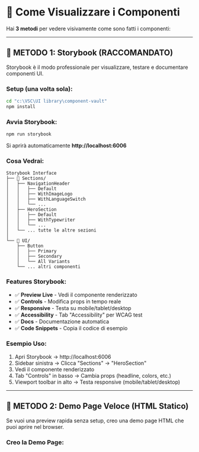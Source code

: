 # 👀 Come Visualizzare i Componenti

Hai **3 metodi** per vedere visivamente come sono fatti i componenti:

---

## 🎨 METODO 1: Storybook (RACCOMANDATO)

Storybook è il modo professionale per visualizzare, testare e documentare componenti UI.

### Setup (una volta sola):

```bash
cd "c:\VSC\UI library\component-vault"
npm install
```

### Avvia Storybook:

```bash
npm run storybook
```

Si aprirà automaticamente **http://localhost:6006**

### Cosa Vedrai:

```
Storybook Interface
├── 📁 Sections/
│   ├── NavigationHeader
│   │   ├── Default
│   │   ├── WithImageLogo
│   │   ├── WithLanguageSwitch
│   │   └── ...
│   ├── HeroSection
│   │   ├── Default
│   │   ├── WithTypewriter
│   │   └── ...
│   └── ... tutte le altre sezioni
│
└── 📁 UI/
    ├── Button
    │   ├── Primary
    │   ├── Secondary
    │   └── All Variants
    └── ... altri componenti
```

### Features Storybook:

- ✅ **Preview Live** - Vedi il componente renderizzato
- ✅ **Controls** - Modifica props in tempo reale
- ✅ **Responsive** - Testa su mobile/tablet/desktop
- ✅ **Accessibility** - Tab "Accessibility" per WCAG test
- ✅ **Docs** - Documentazione automatica
- ✅ **Code Snippets** - Copia il codice di esempio

### Esempio Uso:

1. Apri Storybook → http://localhost:6006
2. Sidebar sinistra → Clicca "Sections" → "HeroSection"
3. Vedi il componente renderizzato
4. Tab "Controls" in basso → Cambia props (headline, colors, etc.)
5. Viewport toolbar in alto → Testa responsive (mobile/tablet/desktop)

---

## 🚀 METODO 2: Demo Page Veloce (HTML Statico)

Se vuoi una preview rapida senza setup, creo una demo page HTML che puoi aprire nel browser.

### Creo la Demo Page:


